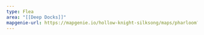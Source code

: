 ```yaml
---
type: Flea
area: "[[Deep Docks]]"
mapgenie-url: https://mapgenie.io/hollow-knight-silksong/maps/pharloom?locationIds=477907
---
```


